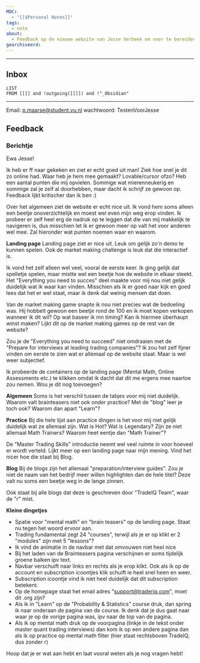 ```yaml
---
MOC:
  - "[[$Personal Notes]]"
tags:
  - note
about:
  - Feedback op de nieuwe website van Jesse Verbeek om voor te bereiden voor trading interviews
gearchiveerd:
---
```

---
## Inbox
```dataview
LIST
FROM [[]] and !outgoing([[]]) and !"_Obsidian"
```
---

Email: p.maarse@student.vu.nl
wachtwoord: TestenVoorJesse

## Feedback

### Berichtje

Ewa Jesse! 

Ik heb er ff naar gekeken en ziet er echt goed uit man! Ziek hoe snel je dit zo online had. Waar heb je hem mee gemaakt? Lovable/cursor ofzo? Heb een aantal punten die mij opvielen. Sommige wat mierenneukerig en sommige zal je zelf al doorhebben, maar dacht ik schrijf ze gewoon op. Feedback lijkt kritischer dan ik ben :)

Over het algemeen ziet de website er echt nice uit. Ik vond hem soms alleen een beetje onoverzichtelijk en moest wel even mijn weg erop vinden. Ik probeer er zelf heel erg de nadruk op te leggen dat die van mij makkelijk te navigeren is, dus misschien let ik er gewoon meer op valt het voor anderen wel mee. Zal hieronder wat punten noemen waar en waarom.


**Landing page**
Landing page ziet er nice uit. Leuk om gelijk zo'n demo te kunnen spelen. Ook de market making challenge is leuk dat die interactief is.

Ik vond het zelf alleen wel veel, vooral de eerste keer. Ik ging gelijk dat spelletje spelen, maar mistte wel een beetje hoe de website in elkaar steekt. Het "Everything you need to succes" deel maakte voor mij nou niet gelijk duidelijk wat ik waar kan vinden. Misschien als ik er goed naar kijk en goed lees dat het er wel staat, maar ik denk dat weinig mensen dat doen.

Van de market making game snapte ik nou niet precies wat de bedoeling was. Hij hobbelt gewoon een beetje rond de 100 en ik moet kopen verkopen wanneer ik dit wil? Op wat baseer ik mn timing? Kan ik hiermee überhaupt winst maken? Lijkt dit op de market making games op de rest van de website?

Zou je de "Everything you need to succeed" niet omdraaien met de "Prepare for interviews at leading trading companies"? Ik zou het zelf fijner vinden om eerste te zien wat er allemaal op de website staat. Maar is wel weer subjectief.

Ik probeerde de containers op de landing page (Mental Math, Online Assessments etc.) te klikken omdat ik dacht dat dit me ergens mee naartoe zou nemen. Wou je dit nog toevoegen?


**Algemeen**
Soms is het verschil tussen de tabjes voor mij niet duidelijk. Waarom valt brainteasers niet ook onder practice? Met de "blog" leer je toch ook? Waarom dan apart "Learn"?


**Practice**
Bij die hele lijst aan practice dingen is het voor mij niet gelijk duidelijk wat ze allemaal zijn. Wat is Hot? Wat is Legendary? Zijn ze niet allemaal Math Trainers? Waarom heet eentje dan "Math Trainer"?

De "Master Trading Skills" introductie neemt wel veel ruimte in voor hoeveel er wordt verteld. Lijkt meer op een landing page naar mijn mening. Vind het nicer hoe die staat bij Blog.


**Blog**
Bij de blogs zijn het allemaal "preparation/interview guides". Zou je niet de naam van het bedrijf meer willen highlighten dan de hele titel? Deze valt nu soms een beetje weg in de lange zinnen.

Ook staat bij alle blogs dat deze is geschreven door "TradeIQ Team", waar de "r" mist.


**Kleine dingetjes**
- Spatie voor "mental math" en "brain teasers" op de landing page. Staat nu tegen het woord ervoor aan.
- Trading fundamental zegt 24 "courses", terwijl als je er op klikt er 2 "modules" zijn met 5 "lessons"?
- Ik vind de animatie in de navbar met dat omvouwen niet heel nice
- Bij het laden van de Brainteasers pagina verschijnen er soms tijdelijk groene balken ipv text.
- Navbar verschuift naar links en rechts als je erop klikt. Ook als ik op de account en subscription icoontjes klik schuift ie heel snel heen en weer.
- Subscription icoontje vind ik niet heel duidelijk dat dit subscription betekent.
- Op de homepage staat het email adres "support@traderiq.com", moet dit .org zijn?
- Als ik in "Learn" op de "Probability & Statistics" course druk, dan spring ik naar onderaan de pagina van de course. Ik denk dat je dus gaat naar waar je op de vorige pagina was, ipv naar de top van de pagina.
- Als ik op mental math druk op de voorpagina (linkje in de tekst onder master quant trading interviews) dan kom ik op een andere pagina dan als ik op practice op mental math filter (hier staat rechtsboven TradeIQ, dus zonder r)


Hoop dat je er wat aan hebt en laat vooral weten als je nog vragen hebt!